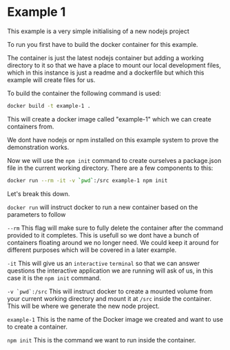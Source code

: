 # Example 1

This example is a very simple initialising of a new nodejs project

To run you first have to build the docker container for this example.

The container is just the latest nodejs container but adding a working directory to it so that we have a place to mount our local development files, which in this instance is just a readme and a dockerfile but which this example will create files for us.

To build the container the following command is used:
```bash
docker build -t example-1 .
```

This will create a docker image called "example-1" which we can create containers from.

We dont have nodejs or npm installed on this example system to prove the demonstration works.

Now we will use the ```npm init``` command to create ourselves a package.json file in the current working directory.  There are a few components to this:

```bash
docker run --rm -it -v `pwd`:/src example-1 npm init
```

Let's break this down.

```docker run``` will instruct docker to run a new container based on the parameters to follow

```--rm``` This flag will make sure to fully delete the container after the command provided to it completes.  This is usefull so we dont have a bunch of containers floating around we no longer need.  We could keep it around for different purposes which will be covered in a later example.

```-it``` This will give us an ```interactive``` ```terminal``` so that we can answer questions the interactive application we are running will ask of us, in this case it is the ```npm init``` command.

```-v `pwd`:/src``` This will instruct docker to create a mounted volume from your current working directory and mount it at ```/src``` inside the container.  This will be where we generate the new node project.

```example-1``` This is the name of the Docker image we created and want to use to create a container.

```npm init``` This is the command we want to run inside the container.
